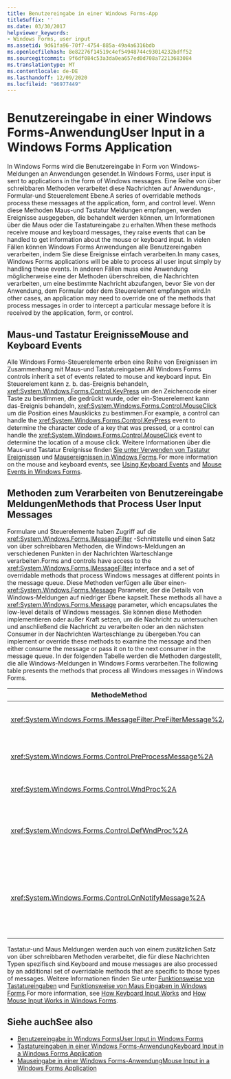 ```yaml
---
title: Benutzereingabe in einer Windows Forms-App
titleSuffix: ''
ms.date: 03/30/2017
helpviewer_keywords:
- Windows Forms, user input
ms.assetid: 9d61fa96-70f7-4754-885a-49a4a6316bdb
ms.openlocfilehash: 8e82276f14519c4ef54948744c93014232bdff52
ms.sourcegitcommit: 9f6df084c53a3da0ea657ed0d708a72213683084
ms.translationtype: MT
ms.contentlocale: de-DE
ms.lasthandoff: 12/09/2020
ms.locfileid: "96977449"
---
```

# <a name="user-input-in-a-windows-forms-application"></a><span data-ttu-id="061a2-102">Benutzereingabe in einer Windows Forms-Anwendung</span><span class="sxs-lookup"><span data-stu-id="061a2-102">User Input in a Windows Forms Application</span></span>
<span data-ttu-id="061a2-103">In Windows Forms wird die Benutzereingabe in Form von Windows-Meldungen an Anwendungen gesendet.</span><span class="sxs-lookup"><span data-stu-id="061a2-103">In Windows Forms, user input is sent to applications in the form of Windows messages.</span></span> <span data-ttu-id="061a2-104">Eine Reihe von über schreibbaren Methoden verarbeitet diese Nachrichten auf Anwendungs-, Formular-und Steuerelement Ebene.</span><span class="sxs-lookup"><span data-stu-id="061a2-104">A series of overridable methods process these messages at the application, form, and control level.</span></span> <span data-ttu-id="061a2-105">Wenn diese Methoden Maus-und Tastatur Meldungen empfangen, werden Ereignisse ausgegeben, die behandelt werden können, um Informationen über die Maus oder die Tastatureingabe zu erhalten.</span><span class="sxs-lookup"><span data-stu-id="061a2-105">When these methods receive mouse and keyboard messages, they raise events that can be handled to get information about the mouse or keyboard input.</span></span> <span data-ttu-id="061a2-106">In vielen Fällen können Windows Forms Anwendungen alle Benutzereingaben verarbeiten, indem Sie diese Ereignisse einfach verarbeiten.</span><span class="sxs-lookup"><span data-stu-id="061a2-106">In many cases, Windows Forms applications will be able to process all user input simply by handling these events.</span></span> <span data-ttu-id="061a2-107">In anderen Fällen muss eine Anwendung möglicherweise eine der Methoden überschreiben, die Nachrichten verarbeiten, um eine bestimmte Nachricht abzufangen, bevor Sie von der Anwendung, dem Formular oder dem Steuerelement empfangen wird.</span><span class="sxs-lookup"><span data-stu-id="061a2-107">In other cases, an application may need to override one of the methods that process messages in order to intercept a particular message before it is received by the application, form, or control.</span></span>  
  
## <a name="mouse-and-keyboard-events"></a><span data-ttu-id="061a2-108">Maus-und Tastatur Ereignisse</span><span class="sxs-lookup"><span data-stu-id="061a2-108">Mouse and Keyboard Events</span></span>  
 <span data-ttu-id="061a2-109">Alle Windows Forms-Steuerelemente erben eine Reihe von Ereignissen im Zusammenhang mit Maus-und Tastatureingaben.</span><span class="sxs-lookup"><span data-stu-id="061a2-109">All Windows Forms controls inherit a set of events related to mouse and keyboard input.</span></span> <span data-ttu-id="061a2-110">Ein Steuerelement kann z. b. das-Ereignis behandeln, <xref:System.Windows.Forms.Control.KeyPress> um den Zeichencode einer Taste zu bestimmen, die gedrückt wurde, oder ein-Steuerelement kann das-Ereignis behandeln, <xref:System.Windows.Forms.Control.MouseClick> um die Position eines Mausklicks zu bestimmen.</span><span class="sxs-lookup"><span data-stu-id="061a2-110">For example, a control can handle the <xref:System.Windows.Forms.Control.KeyPress> event to determine the character code of a key that was pressed, or a control can handle the <xref:System.Windows.Forms.Control.MouseClick> event to determine the location of a mouse click.</span></span> <span data-ttu-id="061a2-111">Weitere Informationen über die Maus-und Tastatur Ereignisse finden [Sie unter Verwenden von Tastatur Ereignissen](using-keyboard-events.md) und [Mausereignissen in Windows Forms](mouse-events-in-windows-forms.md).</span><span class="sxs-lookup"><span data-stu-id="061a2-111">For more information on the mouse and keyboard events, see [Using Keyboard Events](using-keyboard-events.md) and [Mouse Events in Windows Forms](mouse-events-in-windows-forms.md).</span></span>  
  
## <a name="methods-that-process-user-input-messages"></a><span data-ttu-id="061a2-112">Methoden zum Verarbeiten von Benutzereingabe Meldungen</span><span class="sxs-lookup"><span data-stu-id="061a2-112">Methods that Process User Input Messages</span></span>  
 <span data-ttu-id="061a2-113">Formulare und Steuerelemente haben Zugriff auf die <xref:System.Windows.Forms.IMessageFilter> -Schnittstelle und einen Satz von über schreibbaren Methoden, die Windows-Meldungen an verschiedenen Punkten in der Nachrichten Warteschlange verarbeiten.</span><span class="sxs-lookup"><span data-stu-id="061a2-113">Forms and controls have access to the <xref:System.Windows.Forms.IMessageFilter> interface and a set of overridable methods that process Windows messages at different points in the message queue.</span></span> <span data-ttu-id="061a2-114">Diese Methoden verfügen alle über einen- <xref:System.Windows.Forms.Message> Parameter, der die Details von Windows-Meldungen auf niedriger Ebene kapselt.</span><span class="sxs-lookup"><span data-stu-id="061a2-114">These methods all have a <xref:System.Windows.Forms.Message> parameter, which encapsulates the low-level details of Windows messages.</span></span> <span data-ttu-id="061a2-115">Sie können diese Methoden implementieren oder außer Kraft setzen, um die Nachricht zu untersuchen und anschließend die Nachricht zu verarbeiten oder an den nächsten Consumer in der Nachrichten Warteschlange zu übergeben.</span><span class="sxs-lookup"><span data-stu-id="061a2-115">You can implement or override these methods to examine the message and then either consume the message or pass it on to the next consumer in the message queue.</span></span> <span data-ttu-id="061a2-116">In der folgenden Tabelle werden die Methoden dargestellt, die alle Windows-Meldungen in Windows Forms verarbeiten.</span><span class="sxs-lookup"><span data-stu-id="061a2-116">The following table presents the methods that process all Windows messages in Windows Forms.</span></span>  
  
|<span data-ttu-id="061a2-117">Methode</span><span class="sxs-lookup"><span data-stu-id="061a2-117">Method</span></span>|<span data-ttu-id="061a2-118">Hinweise</span><span class="sxs-lookup"><span data-stu-id="061a2-118">Notes</span></span>|  
|------------|-----------|  
|<xref:System.Windows.Forms.IMessageFilter.PreFilterMessage%2A>|<span data-ttu-id="061a2-119">Diese Methode fängt in die Warteschlange eingereihte Windows-Nachrichten auf Anwendungsebene ab.</span><span class="sxs-lookup"><span data-stu-id="061a2-119">This method intercepts queued (also known as posted) Windows messages at the application level.</span></span>|  
|<xref:System.Windows.Forms.Control.PreProcessMessage%2A>|<span data-ttu-id="061a2-120">Diese Methode fängt Windows-Meldungen auf der Formular-und Steuerelement Ebene ab, bevor Sie verarbeitet wurden.</span><span class="sxs-lookup"><span data-stu-id="061a2-120">This method intercepts Windows messages at the form and control level before they have been processed.</span></span>|  
|<xref:System.Windows.Forms.Control.WndProc%2A>|<span data-ttu-id="061a2-121">Diese Methode verarbeitet Windows-Meldungen auf Formular-und Steuerelement Ebene.</span><span class="sxs-lookup"><span data-stu-id="061a2-121">This method processes Windows messages at the form and control level.</span></span>|  
|<xref:System.Windows.Forms.Control.DefWndProc%2A>|<span data-ttu-id="061a2-122">Diese Methode führt die Standard Verarbeitung von Windows-Meldungen auf der Formular-und der Steuerelement Ebene aus.</span><span class="sxs-lookup"><span data-stu-id="061a2-122">This method performs the default processing of Windows messages at the form and control level.</span></span> <span data-ttu-id="061a2-123">Dadurch wird die minimale Funktionalität eines Fensters bereitstellt.</span><span class="sxs-lookup"><span data-stu-id="061a2-123">This provides the minimal functionality of a window.</span></span>|  
|<xref:System.Windows.Forms.Control.OnNotifyMessage%2A>|<span data-ttu-id="061a2-124">Diese Methode fängt Nachrichten auf der Formular-und Steuerelement Ebene ab, nachdem Sie verarbeitet wurden.</span><span class="sxs-lookup"><span data-stu-id="061a2-124">This method intercepts messages at the form and control level, after they have been processed.</span></span> <span data-ttu-id="061a2-125">Das <xref:System.Windows.Forms.ControlStyles.EnableNotifyMessage> Stilbit muss festgelegt werden, damit diese Methode aufgerufen wird.</span><span class="sxs-lookup"><span data-stu-id="061a2-125">The <xref:System.Windows.Forms.ControlStyles.EnableNotifyMessage> style bit must be set for this method to be called.</span></span>|  
  
 <span data-ttu-id="061a2-126">Tastatur-und Maus Meldungen werden auch von einem zusätzlichen Satz von über schreibbaren Methoden verarbeitet, die für diese Nachrichten Typen spezifisch sind.</span><span class="sxs-lookup"><span data-stu-id="061a2-126">Keyboard and mouse messages are also processed by an additional set of overridable methods that are specific to those types of messages.</span></span> <span data-ttu-id="061a2-127">Weitere Informationen finden Sie unter [Funktionsweise von Tastatureingaben](how-keyboard-input-works.md) und [Funktionsweise von Maus Eingaben in Windows Forms](how-mouse-input-works-in-windows-forms.md).</span><span class="sxs-lookup"><span data-stu-id="061a2-127">For more information, see [How Keyboard Input Works](how-keyboard-input-works.md) and [How Mouse Input Works in Windows Forms](how-mouse-input-works-in-windows-forms.md).</span></span>  
  
## <a name="see-also"></a><span data-ttu-id="061a2-128">Siehe auch</span><span class="sxs-lookup"><span data-stu-id="061a2-128">See also</span></span>

- [<span data-ttu-id="061a2-129">Benutzereingabe in Windows Forms</span><span class="sxs-lookup"><span data-stu-id="061a2-129">User Input in Windows Forms</span></span>](user-input-in-windows-forms.md)
- [<span data-ttu-id="061a2-130">Tastatureingaben in einer Windows Forms-Anwendung</span><span class="sxs-lookup"><span data-stu-id="061a2-130">Keyboard Input in a Windows Forms Application</span></span>](keyboard-input-in-a-windows-forms-application.md)
- [<span data-ttu-id="061a2-131">Mauseingabe in einer Windows Forms-Anwendung</span><span class="sxs-lookup"><span data-stu-id="061a2-131">Mouse Input in a Windows Forms Application</span></span>](mouse-input-in-a-windows-forms-application.md)
